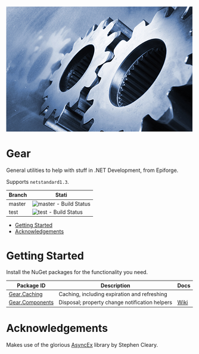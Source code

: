 ![Gear Logo](Gear.jpg)

<h1>Gear</h1>

General utilities to help with stuff in .NET Development, from Epiforge.

Supports `netstandard1.3`.

| Branch | Stati
| - | -
| master | ![master - Build Status](https://ci.appveyor.com/api/projects/status/3s25e4ldo2ji1ech/branch/master?svg=true&pendingText=master%20-%20Building&failingText=master%20-%20Build%20Failed&passingText=master%20-%20Built)
| test | ![test - Build Status](https://ci.appveyor.com/api/projects/status/3s25e4ldo2ji1ech/branch/test?svg=true&pendingText=test%20-%20Building&failingText=test%20-%20Build%20Failed&passingText=test%20-%20Built)

- [Getting Started](#getting-started)
- [Acknowledgements](#acknowledgements)

# Getting Started

Install the NuGet packages for the functionality you need.

| Package ID | Description | Docs
| - | - | -
| [Gear.Caching](https://www.nuget.org/packages/Gear.Caching/) | Caching, including expiration and refreshing
| [Gear.Components](https://www.nuget.org/packages/Gear.Components/) | Disposal; property change notification helpers | [Wiki](https://github.com/Epiforge/Gear/wiki/Components)

# Acknowledgements

Makes use of the glorious [AsyncEx](https://github.com/StephenCleary/AsyncEx) library by Stephen Cleary.
